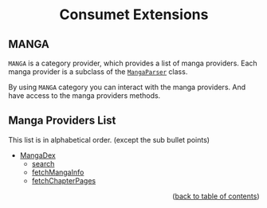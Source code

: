 <h1 align="center">Consumet Extensions</h1>

<h2>MANGA</h2>

`MANGA` is a category provider, which provides a list of manga providers. Each manga provider is a subclass of the [`MangaParser`](https://github.com/consumet/extensions/blob/master/src/models/manga-parser.ts) class.

By using `MANGA` category you can interact with the manga providers. And have access to the manga providers methods.

## Manga Providers List
This list is in alphabetical order. (except the sub bullet points)

- [MangaDex](../providers/mangadex.md)
  - [search](../providers/mangadex.md#search)
  - [fetchMangaInfo](../providers/mangadex.md#fetchmangainfo)
  - [fetchChapterPages](../providers/mangadex.md#fetchchapterpages)


<p align="end">(<a href="https://github.com/consumet/extensions/blob/master/docs">back to table of contents</a>)</p>